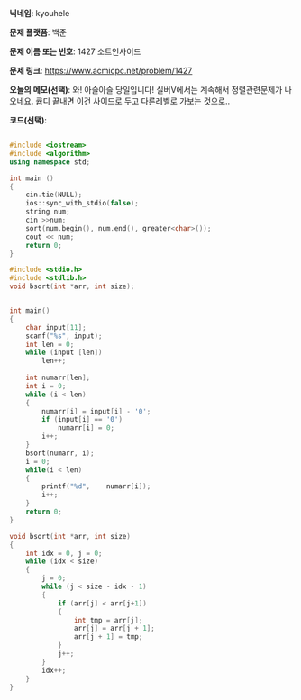 **닉네임**: kyouhele

**문제 플랫폼**: 백준

**문제 이름 또는 번호**: 1427 소트인사이드

**문제 링크**: https://www.acmicpc.net/problem/1427

**오늘의 메모(선택)**: 와! 아슬아슬 당일입니다! 실버Ⅴ에서는 계속해서 정렬관련문제가 나오네요. 큡디 끝내면 이건 사이드로 두고 다른레벨로 가보는 것으로..

**코드(선택)**:

``` c++

#include <iostream>
#include <algorithm>
using namespace std;

int main ()
{
	cin.tie(NULL);
	ios::sync_with_stdio(false);
	string num;
	cin >>num;
	sort(num.begin(), num.end(), greater<char>());
	cout << num;
	return 0;
}

```

``` c
#include <stdio.h>
#include <stdlib.h>
void bsort(int *arr, int size);


int main()
{
	char input[11];
	scanf("%s", input);
	int len = 0;
	while (input [len])
		len++;
	
	int numarr[len];
	int i = 0;
	while (i < len)
	{
		numarr[i] = input[i] - '0';
		if (input[i] == '0')
			numarr[i] = 0;
		i++;
	}
	bsort(numarr, i);
	i = 0;
	while(i < len)
	{
		printf("%d",	numarr[i]);
		i++;
	}
	return 0;
}

void bsort(int *arr, int size)
{
	int idx = 0, j = 0;
	while (idx < size)
	{
		j = 0;
		while (j < size - idx - 1)
		{
			if (arr[j] < arr[j+1])
			{
				int tmp = arr[j];
				arr[j] = arr[j + 1];
				arr[j + 1] = tmp;
			}
			j++;
		}
		idx++;
	}
}
```